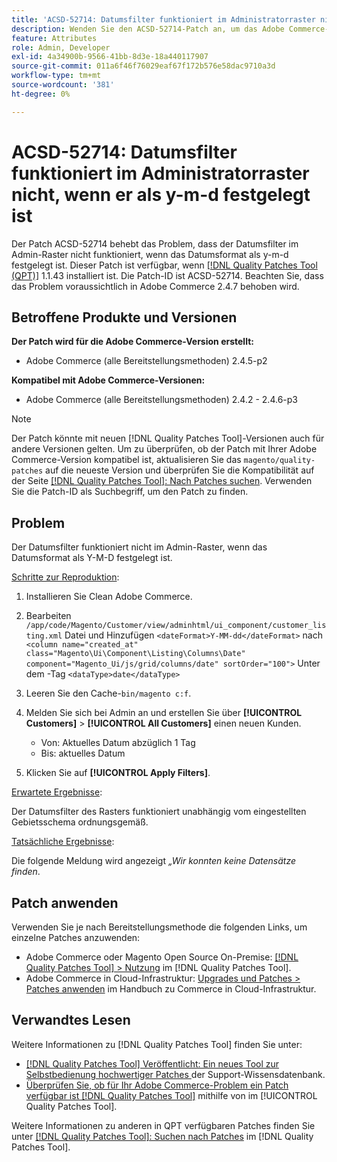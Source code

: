 ```yaml
---
title: 'ACSD-52714: Datumsfilter funktioniert im Administratorraster nicht, wenn er als y-m-d festgelegt ist'
description: Wenden Sie den ACSD-52714-Patch an, um das Adobe Commerce-Problem zu beheben, bei dem der Datumsfilter im Admin-Raster nicht funktioniert, wenn das Datumsformat als y-m-d festgelegt ist.
feature: Attributes
role: Admin, Developer
exl-id: 4a34900b-9566-41bb-8d3e-18a440117907
source-git-commit: 011a6f46f76029eaf67f172b576e58dac9710a3d
workflow-type: tm+mt
source-wordcount: '381'
ht-degree: 0%

---
```


# ACSD-52714: Datumsfilter funktioniert im Administratorraster nicht, wenn er als y-m-d festgelegt ist

Der Patch ACSD-52714 behebt das Problem, dass der Datumsfilter im Admin-Raster nicht funktioniert, wenn das Datumsformat als y-m-d festgelegt ist. Dieser Patch ist verfügbar, wenn [[!DNL Quality Patches Tool (QPT)]](https://experienceleague.adobe.com/de/docs/commerce-operations/tools/quality-patches-tool/quality-patches-tool-to-self-serve-quality-patches) 1.1.43 installiert ist. Die Patch-ID ist ACSD-52714. Beachten Sie, dass das Problem voraussichtlich in Adobe Commerce 2.4.7 behoben wird.

## Betroffene Produkte und Versionen

**Der Patch wird für die Adobe Commerce-Version erstellt:**

* Adobe Commerce (alle Bereitstellungsmethoden) 2.4.5-p2

**Kompatibel mit Adobe Commerce-Versionen:**

* Adobe Commerce (alle Bereitstellungsmethoden) 2.4.2 - 2.4.6-p3

>[!NOTE]
>
>Der Patch könnte mit neuen [!DNL Quality Patches Tool]-Versionen auch für andere Versionen gelten. Um zu überprüfen, ob der Patch mit Ihrer Adobe Commerce-Version kompatibel ist, aktualisieren Sie das `magento/quality-patches` auf die neueste Version und überprüfen Sie die Kompatibilität auf der Seite [[!DNL Quality Patches Tool]: Nach Patches suchen](https://experienceleague.adobe.com/tools/commerce-quality-patches/index.html?lang=de). Verwenden Sie die Patch-ID als Suchbegriff, um den Patch zu finden.

## Problem

Der Datumsfilter funktioniert nicht im Admin-Raster, wenn das Datumsformat als Y-M-D festgelegt ist.

<u>Schritte zur Reproduktion</u>:

1. Installieren Sie Clean Adobe Commerce.
1. Bearbeiten
   `/app/code/Magento/Customer/view/adminhtml/ui_component/customer_listing.xml`
Datei und Hinzufügen
   `<dateFormat>Y-MM-dd</dateFormat>`
nach
   `<column name="created_at" class="Magento\Ui\Component\Listing\Columns\Date" component="Magento_Ui/js/grid/columns/date" sortOrder="100">`
Unter dem -Tag
   `<dataType>date</dataType>`

1. Leeren Sie den Cache-`bin/magento c:f`.
1. Melden Sie sich bei Admin an und erstellen Sie über **[!UICONTROL Customers]** > **[!UICONTROL All Customers]** einen neuen Kunden.

   * Von: Aktuelles Datum abzüglich 1 Tag
   * Bis: aktuelles Datum

1. Klicken Sie auf **[!UICONTROL Apply Filters]**.

<u>Erwartete Ergebnisse</u>:

Der Datumsfilter des Rasters funktioniert unabhängig vom eingestellten Gebietsschema ordnungsgemäß.

<u>Tatsächliche Ergebnisse</u>:

Die folgende Meldung wird angezeigt *„Wir konnten keine Datensätze finden*.

## Patch anwenden

Verwenden Sie je nach Bereitstellungsmethode die folgenden Links, um einzelne Patches anzuwenden:

* Adobe Commerce oder Magento Open Source On-Premise: [[!DNL Quality Patches Tool] > Nutzung](/help/tools/quality-patches-tool/usage.md) im [!DNL Quality Patches Tool].
* Adobe Commerce in Cloud-Infrastruktur: [Upgrades und Patches > Patches anwenden](https://experienceleague.adobe.com/docs/commerce-cloud-service/user-guide/develop/upgrade/apply-patches.html?lang=de) im Handbuch zu Commerce in Cloud-Infrastruktur.

## Verwandtes Lesen

Weitere Informationen zu [!DNL Quality Patches Tool] finden Sie unter:

* [[!DNL Quality Patches Tool] Veröffentlicht: Ein neues Tool zur Selbstbedienung hochwertiger Patches ](https://experienceleague.adobe.com/de/docs/commerce-operations/tools/quality-patches-tool/quality-patches-tool-to-self-serve-quality-patches) der Support-Wissensdatenbank.
* [Überprüfen Sie, ob für Ihr Adobe Commerce-Problem ein Patch verfügbar ist [!DNL Quality Patches Tool]](/help/tools/quality-patches-tool/patches-available-in-qpt/check-patch-for-magento-issue-with-magento-quality-patches.md) mithilfe von im [!UICONTROL Quality Patches Tool].


Weitere Informationen zu anderen in QPT verfügbaren Patches finden Sie unter [[!DNL Quality Patches Tool]: Suchen nach Patches](https://experienceleague.adobe.com/tools/commerce-quality-patches/index.html?lang=de) im [!DNL Quality Patches Tool].
